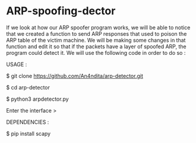 # ARP-spoofing-dector
If we look at how our ARP spoofer program works, we will be able to notice that we created a function to send ARP responses that used to poison the ARP table of the victim machine. We will be making some changes in that function and edit it so that if the packets have a layer of spoofed ARP, the program could detect it. We will use the following code in order to do so :



USAGE :

$ git clone https://github.com/An4ndita/arp-detector.git

$ cd arp-detector

$ python3 arpdetector.py

Enter the interface >



DEPENDENCIES :

$ pip install scapy
